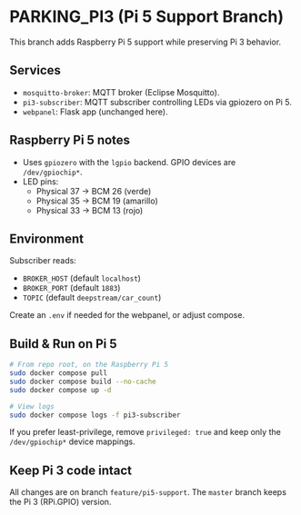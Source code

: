 # PARKING_PI3 (Pi 5 Support Branch)

This branch adds Raspberry Pi 5 support while preserving Pi 3 behavior.

## Services
- `mosquitto-broker`: MQTT broker (Eclipse Mosquitto).
- `pi3-subscriber`: MQTT subscriber controlling LEDs via gpiozero on Pi 5.
- `webpanel`: Flask app (unchanged here).

## Raspberry Pi 5 notes
- Uses `gpiozero` with the `lgpio` backend. GPIO devices are `/dev/gpiochip*`.
- LED pins:
  - Physical 37 → BCM 26 (verde)
  - Physical 35 → BCM 19 (amarillo)
  - Physical 33 → BCM 13 (rojo)

## Environment
Subscriber reads:
- `BROKER_HOST` (default `localhost`)
- `BROKER_PORT` (default `1883`)
- `TOPIC` (default `deepstream/car_count`)

Create an `.env` if needed for the webpanel, or adjust compose.

## Build & Run on Pi 5
```bash
# From repo root, on the Raspberry Pi 5
sudo docker compose pull
sudo docker compose build --no-cache
sudo docker compose up -d

# View logs
sudo docker compose logs -f pi3-subscriber
```

If you prefer least-privilege, remove `privileged: true` and keep only the `/dev/gpiochip*` device mappings.

## Keep Pi 3 code intact
All changes are on branch `feature/pi5-support`. The `master` branch keeps the Pi 3 (RPi.GPIO) version.
